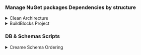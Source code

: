 



### Manage NuGet packages Dependencies by structure
<details><summary>Clean Archirecture</summary>
<p>

#### Ordering.Domain Layer
```powershell
MediatR
``` 

#### Presentation Layer
```powershell
Microsoft.Extensions.DependencyInjection.Abstractions
``` 

#### Instrastructure Layer
```powershell
Microsoft.Data.SqlClient
``` 

```powershell
Microsoft.Extensions.Configuration.Abstractions
``` 
```powershell
Microsoft.Extensions.DependencyInjection.Abstractions
``` 
</p>
</details> 

<details><summary>BuildBlocks Project</summary>
<p>
  
```powershell
Microsoft.Extensions.DependencyInjection.Abstractions
``` 
```powershell
MediatR
``` 
```powershell
Mapster
``` 
```powershell
FluentValidation.DependencyInjectionExtensions
``` 
```powershell
FluentValidation
``` 

</p>
</details> 

### DB & Schemas Scripts

<details><summary>Creame Schema Ordering </summary>
<p>
CREATE SCHEMA Ordering
</p>

